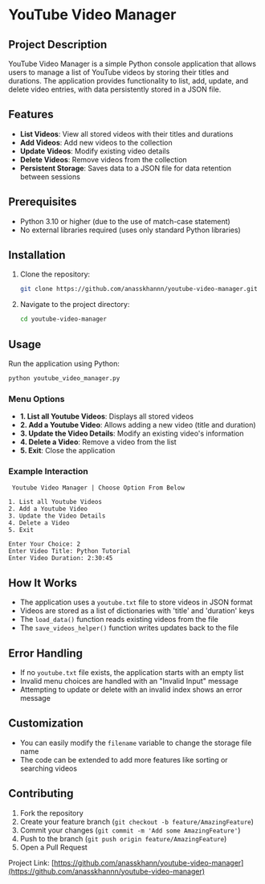 # YouTube Video Manager

## Project Description

YouTube Video Manager is a simple Python console application that allows users to manage a list of YouTube videos by storing their titles and durations. The application provides functionality to list, add, update, and delete video entries, with data persistently stored in a JSON file.

## Features

- **List Videos**: View all stored videos with their titles and durations
- **Add Videos**: Add new videos to the collection
- **Update Videos**: Modify existing video details
- **Delete Videos**: Remove videos from the collection
- **Persistent Storage**: Saves data to a JSON file for data retention between sessions

## Prerequisites

- Python 3.10 or higher (due to the use of match-case statement)
- No external libraries required (uses only standard Python libraries)

## Installation

1. Clone the repository:
   ```bash
   git clone https://github.com/anasskhannn/youtube-video-manager.git
   ```

2. Navigate to the project directory:
   ```bash
   cd youtube-video-manager
   ```

## Usage

Run the application using Python:

```bash
python youtube_video_manager.py
```

### Menu Options

- **1. List all Youtube Videos**: Displays all stored videos
- **2. Add a Youtube Video**: Allows adding a new video (title and duration)
- **3. Update the Video Details**: Modify an existing video's information
- **4. Delete a Video**: Remove a video from the list
- **5. Exit**: Close the application

### Example Interaction

```
 Youtube Video Manager | Choose Option From Below 

1. List all Youtube Videos
2. Add a Youtube Video
3. Update the Video Details
4. Delete a Video
5. Exit

Enter Your Choice: 2
Enter Video Title: Python Tutorial
Enter Video Duration: 2:30:45
```

## How It Works

- The application uses a `youtube.txt` file to store videos in JSON format
- Videos are stored as a list of dictionaries with 'title' and 'duration' keys
- The `load_data()` function reads existing videos from the file
- The `save_videos_helper()` function writes updates back to the file

## Error Handling

- If no `youtube.txt` file exists, the application starts with an empty list
- Invalid menu choices are handled with an "Invalid Input" message
- Attempting to update or delete with an invalid index shows an error message

## Customization

- You can easily modify the `filename` variable to change the storage file name
- The code can be extended to add more features like sorting or searching videos

## Contributing

1. Fork the repository
2. Create your feature branch (`git checkout -b feature/AmazingFeature`)
3. Commit your changes (`git commit -m 'Add some AmazingFeature'`)
4. Push to the branch (`git push origin feature/AmazingFeature`)
5. Open a Pull Request


Project Link: [https://github.com/anasskhann/youtube-video-manager](https://github.com/anasskhannn/youtube-video-manager)